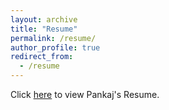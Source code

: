 ```yaml
---
layout: archive
title: "Resume"
permalink: /resume/
author_profile: true
redirect_from:
  - /resume
---
```


Click [here](https://PankajPradeep.github.io/files/PankajPradeep_Bioinformatics_Biotech.pdf) to view Pankaj's Resume.
